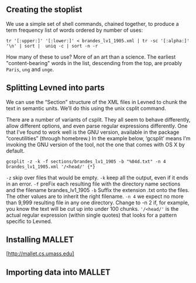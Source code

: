 ## Creating the stoplist

We use a simple set of shell commands, chained together, to produce a term frequency list of words ordered by number of uses:

`tr '[:upper:]' '[:lower:]' < brandes_lv1_1905.xml | tr -sc '[:alpha:]' '\n' | sort |  uniq -c | sort -n -r`

How many of these to use? More of an art than a science. The earliest "content-bearing" words in the list, descending from the top, are proably `Paris`, `ung` and `unge`.

## Splitting Levned into parts

We can use the “Section” structure of the XML files in Levned to chunk the text in semantic units.  We’ll do this using the unix csplit command.

There are a number of variants of csplit. They all seem to behave differently, allow different options, and even parse regular expressions differently. One that I’ve found to work well is the GNU version, available in the package “coreutilities” (through homebrew.) In the example below, ‘gcsplit’ means I’m invoking the GNU version of the tool, not the one that comes with OS X by default.

`gcsplit -z -k -f sections/brandes_lv1_1905 -b "%04d.txt" -n 4 brandes_lv1_1905.xml '/<head/' {*}`

`-z`  skip over files that would be empty.
`-k` keep all the output, even if it ends in an error.
`-f` preFix each resulting file with the directory name sections and the filename brandes_lv1_1905
`-b` Suffix the extension .txt onto the files. The other values are to inherit the right filename.
`-n 4` we expect no more than 9,999 resulting file in any one directory.  Change to -n 2 if, for example, you know the text will be cut up into under 100 chunks.
`'/<head/'` is the actual regular expression (within single quotes) that looks for a pattern specific to Levned. 


## Installing MALLET

[http://mallet.cs.umass.edu]

## Importing data into MALLET



